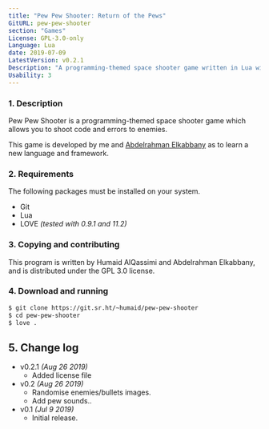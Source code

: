 ```yaml
---
title: "Pew Pew Shooter: Return of the Pews"
GitURL: pew-pew-shooter
section: "Games"
License: GPL-3.0-only
Language: Lua
date: 2019-07-09
LatestVersion: v0.2.1
Description: "A programming-themed space shooter game written in Lua with LÖVE framework."
Usability: 3
---
```


### 1. Description

Pew Pew Shooter is a programming-themed space shooter game which allows you to
shoot code and errors to enemies.

This game is developed by me and [Abdelrahman Elkabbany](https://github.com/a9800)
as to learn a new language and framework.

### 2. Requirements

The following packages must be installed on your system.

- Git
- Lua
- LOVE *(tested with 0.9.1 and 11.2)*

### 3. Copying and contributing

This program is written by Humaid AlQassimi and Abdelrahman Elkabbany,
and is distributed under the GPL 3.0 license.  

### 4. Download and running

```sh
$ git clone https://git.sr.ht/~humaid/pew-pew-shooter
$ cd pew-pew-shooter
$ love .
```
## 5. Change log

- v0.2.1 *(Aug 26 2019)*
  - Added license file
- v0.2 *(Aug 26 2019)*
  - Randomise enemies/bullets images.
  - Add pew sounds..
- v0.1 *(Jul 9 2019)*
  - Initial release.
